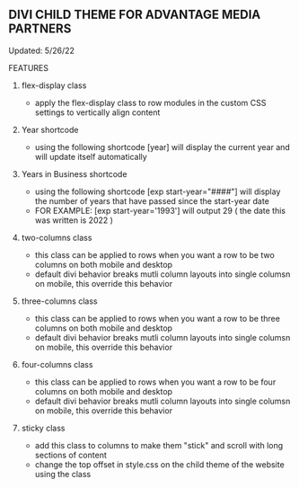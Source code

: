 ## DIVI CHILD THEME FOR ADVANTAGE MEDIA PARTNERS 

Updated: 5/26/22

FEATURES 

1. flex-display class 
    - apply the flex-display class to row modules in the custom CSS settings to vertically align content

2. Year shortcode 
    - using the following shortcode [year] will display the current year and will update itself automatically 

3. Years in Business shortcode 
    - using the following shortcode [exp start-year="####"] will display the number of years that have passed since the start-year date
    - FOR EXAMPLE: [exp start-year='1993'] will output 29 ( the date this was written is 2022 )

4. two-columns class 
    - this class can be applied to rows when you want a row to be two columns on both mobile and desktop 
    - default divi behavior breaks mutli column layouts into single columsn on mobile, this override this behavior

5. three-columns class 
    - this class can be applied to rows when you want a row to be three columns on both mobile and desktop 
    - default divi behavior breaks mutli column layouts into single columsn on mobile, this override this behavior

5. four-columns class 
    - this class can be applied to rows when you want a row to be four columns on both mobile and desktop 
    - default divi behavior breaks mutli column layouts into single columsn on mobile, this override this behavior

6. sticky class 
    - add this class to columns to make them "stick" and scroll with long sections of content 
    - change the top offset in style.css on the child theme of the website using the class